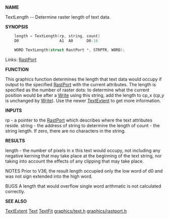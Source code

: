 
**NAME**

TextLength -- Determine raster length of text data.

**SYNOPSIS**

```c
    length = TextLength(rp, string, count)
    D0                  A1  A0      D0:16

    WORD TextLength(struct RastPort *, STRPTR, WORD);

```
Links: [RastPort](_00AF.md) 

**FUNCTION**

This graphics function determines the length that text data
would occupy if output to the specified [RastPort](_00AF.md) with the
current attributes.  The length is specified as the number of
raster dots: to determine what the current position would be
after a [Write](../dos/Write.md) using this string, add the length to cp_x
(cp_y is unchanged by [Write](../dos/Write.md)).  Use the newer [TextExtent](TextExtent.md) to
get more information.

**INPUTS**

rp     - a pointer to the [RastPort](_00AF.md) which describes where the
text attributes reside.
string - the address of string to determine the length of
count  - the string length.  If zero, there are no characters
in the string.

**RESULTS**

length - the number of pixels in x this text would occupy, not
including any negative kerning that may take place at
the beginning of the text string, nor taking into
account the effects of any clipping that may take
place.

NOTES
Prior to V36, the result length occupied only the low word of
d0 and was not sign extended into the high word.

BUGS
A length that would overflow single word arithmatic is not
calculated correctly.

**SEE ALSO**

[TextExtent](TextExtent.md)  [Text](Text.md)  [TextFit](TextFit.md)
[graphics/text.h](_00A8.md)  [graphics/rastport.h](_00AF.md)

